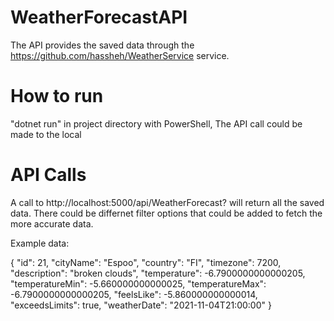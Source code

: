 # WeatherForecastAPI

The API provides the saved data through the https://github.com/hassheh/WeatherService service.


# How to run

"dotnet run" in project directory with PowerShell,
The API call could be made to the local

# API Calls
A call to http://localhost:5000/api/WeatherForecast? will return all the saved data. 
There could be differnet filter options that could be added to fetch the more accurate data.

Example data:

{
    "id": 21,
    "cityName": "Espoo",
    "country": "FI",
    "timezone": 7200,
    "description": "broken clouds",
    "temperature": -6.7900000000000205,
    "temperatureMin": -5.660000000000025,
    "temperatureMax": -6.7900000000000205,
    "feelsLike": -5.860000000000014,
    "exceedsLimits": true,
    "weatherDate": "2021-11-04T21:00:00"
}
